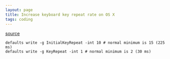 ```yaml
---
layout: page
title: Increase keyboard key repeat rate on OS X
tags: coding
---
```


[source](https://apple.stackexchange.com/questions/10467/how-to-increase-keyboard-key-repeat-rate-on-os-x)

```
defaults write -g InitialKeyRepeat -int 10 # normal minimum is 15 (225 ms)
defaults write -g KeyRepeat -int 1 # normal minimum is 2 (30 ms)
```
